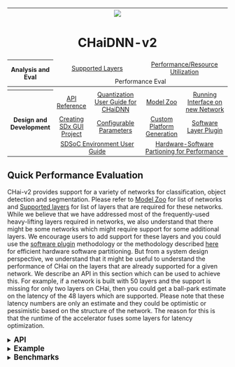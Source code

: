 <table style="width:100%">
<tr>
<th width="100%" colspan="6"><img src="https://www.xilinx.com/content/dam/xilinx/imgs/press/media-kits/corporate/xilinx-logo.png" width="30%"/><h1>CHaiDNN-v2</h2>
</th>
</tr>
  <tr>
    <th rowspan="6" width="17%">Analysis and Eval</th>
   </tr>
<tr>
	<td align="center" colspan="2"><a href="../docs/SUPPORTED_LAYERS.md">Supported Layers</a></td>
	<td align="center" colspan="2"><a href="../docs/PERFORMANCE_SNAPSHOT.md">Performance/Resource Utilization</a></td>
</tr>
  <tr></tr>
<tr>
	<td align="center" colspan="4">Performance Eval</td>	
</tr>
<tr></tr>
    <tr></tr>
  <tr><th colspan="6"></th></tr>

  <tr></tr>
  <tr>
     <th rowspan="7" width="17%">Design and Development</th>
   </tr>

<tr>
	<td  align="center"><a href="../docs/API.md">API Reference</a></td>
	<td  align="center"><a href="../docs/QUANTIZATION.md">Quantization User Guide for CHaiDNN</a></td>
	<td  align="center"><a href="../docs/MODELZOO.md">Model Zoo</a></td>
	<td  align="center"><a href="../docs/RUN_NEW_NETWORK.md">Running Interface on new Network</a></td>
</tr>
  <tr></tr>
<tr>
	<td  align="center"><a href="../docs/BUILD_USING_SDX_GUI.md">Creating SDx GUI Project</a></td>
	<td  align="center"><a href="../docs/CONFIGURABLE_PARAMS.md">Configurable Parameters</a></td>
	<td  align="center"><a href="../docs/CUSTOM_PLATFORM_GEN.md">Custom Platform Generation</a></td>
	<td  align="center"><a href="../docs/SOFTWARE_LAYER_PLUGIN.md">Software Layer Plugin</a></td>
</tr>
  <tr></tr>
<tr>
	<td  align="center" colspan="2"><a href="https://www.xilinx.com/support/documentation/sw_manuals/xilinx2017_4/ug1027-sdsoc-user-guide.pdf">SDSoC Environment User Guide</a></td>	
	<td align="center" colspan="2"><a href="../docs/HW_SW_PARTITIONING.md">Hardware-Software Partioning for Performance</a></td>

</tr>  
</table>


## Quick Performance Evaluation
CHai-v2 provides support for a variety of networks for classification, object detection and segmentation. Please refer to [Model Zoo](./MODELZOO.md) for list of networks and [Supported layers](./SUPPORTED_LAYERS.md) for list of layers that are required for these networks. While we believe that we have addressed most of the frequently-used heavy-lifting layers required in networks, we also understand that there might be some networks which might require support for some additional layers. We encourage users to add support for these layers and you could use the [software plugin](./SOFTWARE_LAYER_PLUGIN.md) methodology or the methodology described [here](./HW_SW_PARTITIONING.md) for efficient hardware software partitioning. But from a system design perspective, we understand that it might be useful to understand the performance of CHai on the layers that are already supported for a given network. We describe an API in this section which can be used to achieve this. For example, if a network is built with 50 layers and the support is missing for only two layers on CHai, then you could get a ball-park estimate on the latency of the 48 layers which are supported. Please note that these latency numbers are only an estimate and they could be optimistic or pessimistic based on the structure of the network. The reason for this is that the runtime of the accelerator fuses some layers for latency optimization.

<details>
<summary><big><strong>API</strong></big></summary>

`xiEval()` evaluates the performance of given layers and logs them in a CSV file.

**Syntax**

```c++
int xiEval (std::string &layerspec_csv);
```
**Parameters**
- `layerspec_csv` : Input CSV file containing list of layers with respective input arguments. See [Eval CSV format](./images/Eval.xlsx) for more details.

</details>

<details>
<summary><big><strong>Example</strong></big></summary>

Below is the argument sequence in CSV, which needs to be followed for all the supported layers.

<div align="center">
  <img src="./images/eval.JPG"><br><br>
</div>

The output of the API is logged into another CSV file. Example input and output CSV files will look as depicted below.

Input CSV :
<div align="center">
  <img src="./images/eval_in.JPG"><br><br>
</div>
Output CSV :
<div align="center">
  <img src="./images/eval_out.JPG"><br><br>
</div>
</details>

<details>
<summary><big><strong>Benchmarks</strong></big></summary>

Below is a table with benchmarks of networks evaluated by `xiEval()` API.

<div align="center">
  <img src="./images/benchmarks.JPG"><br><br>
</div>

</details>



